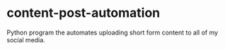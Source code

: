 # content-post-automation
Python program the automates uploading short form content to all of my social media.
